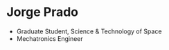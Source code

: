 # Jorge Prado  
  

* Graduate Student, Science & Technology of Space
* Mechatronics Engineer  
  
  

